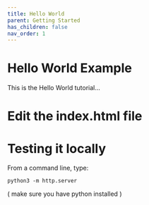 ```yaml
---
title: Hello World
parent: Getting Started
has_children: false
nav_order: 1
---
```


# Hello World Example

This is the Hello World tutorial...


# Edit the index.html file

# Testing it locally


From a command line, type: 

```
python3 -m http.server
```

( make sure you have python installed )
